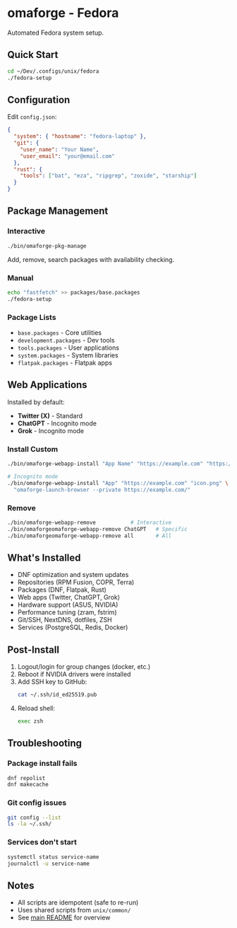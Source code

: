 # omaforge - Fedora

Automated Fedora system setup.

## Quick Start

```bash
cd ~/Dev/.configs/unix/fedora
./fedora-setup
```

## Configuration

Edit `config.json`:

```json
{
  "system": { "hostname": "fedora-laptop" },
  "git": {
    "user_name": "Your Name",
    "user_email": "your@email.com"
  },
  "rust": {
    "tools": ["bat", "eza", "ripgrep", "zoxide", "starship"]
  }
}
```

## Package Management

### Interactive

```bash
./bin/omaforge-pkg-manage
```

Add, remove, search packages with availability checking.

### Manual

```bash
echo "fastfetch" >> packages/base.packages
./fedora-setup
```

### Package Lists

- `base.packages` - Core utilities
- `development.packages` - Dev tools
- `tools.packages` - User applications
- `system.packages` - System libraries
- `flatpak.packages` - Flatpak apps

## Web Applications

Installed by default:

- **Twitter (X)** - Standard
- **ChatGPT** - Incognito mode
- **Grok** - Incognito mode

### Install Custom

```bash
./bin/omaforge-webapp-install "App Name" "https://example.com" "https://example.com/icon.png"

# Incognito mode
./bin/omaforge-webapp-install "App" "https://example.com" "icon.png" \
  "omaforge-launch-browser --private https://example.com/"
```

### Remove

```bash
./bin/omaforge-webapp-remove           # Interactive
./bin/omaforgeomaforge-webapp-remove ChatGPT   # Specific
./bin/omaforgeomaforge-webapp-remove all       # All
```

## What's Installed

- DNF optimization and system updates
- Repositories (RPM Fusion, COPR, Terra)
- Packages (DNF, Flatpak, Rust)
- Web apps (Twitter, ChatGPT, Grok)
- Hardware support (ASUS, NVIDIA)
- Performance tuning (zram, fstrim)
- Git/SSH, NextDNS, dotfiles, ZSH
- Services (PostgreSQL, Redis, Docker)

## Post-Install

1. Logout/login for group changes (docker, etc.)
2. Reboot if NVIDIA drivers were installed
3. Add SSH key to GitHub:
   ```bash
   cat ~/.ssh/id_ed25519.pub
   ```
4. Reload shell:
   ```bash
   exec zsh
   ```

## Troubleshooting

### Package install fails

```bash
dnf repolist
dnf makecache
```

### Git config issues

```bash
git config --list
ls -la ~/.ssh/
```

### Services don't start

```bash
systemctl status service-name
journalctl -u service-name
```

## Notes

- All scripts are idempotent (safe to re-run)
- Uses shared scripts from `unix/common/`
- See [main README](../../README.md) for overview
